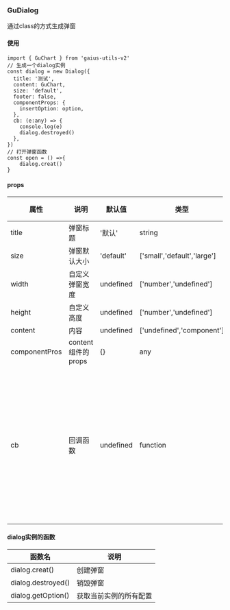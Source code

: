 ### GuDialog
通过class的方式生成弹窗
#### 使用
```
import { GuChart } from 'gaius-utils-v2'
// 生成一个dialog实例
const dialog = new Dialog({
  title: '测试',
  content: GuChart,
  size: 'default',
  footer: false,
  componentProps: {
    insertOption: option,
  },
  cb: (e:any) => {
    console.log(e)
    dialog.destroyed()
  },
})
// 打开弹窗函数
const open = () =>{
    dialog.creat()
}
```
#### props
属性|说明|默认值|类型|注释
--|----|--|--|----
title|弹窗标题|'默认'|string
size|弹窗默认大小|'default'|['small','default','large']
width|自定义弹窗宽度|undefined|['number','undefined']
height|自定义高度|undefined|['number','undefined']
content|内容|undefined|['undefined','component']
componentPros|content组件的props|{}|any
cb|回调函数|undefined|function|弹窗关闭的回调函数用于数据处理
#### dialog实例的函数
函数名|说明
--|----
dialog.creat()|创建弹窗
dialog.destroyed()|销毁弹窗
dialog.getOption()|获取当前实例的所有配置
